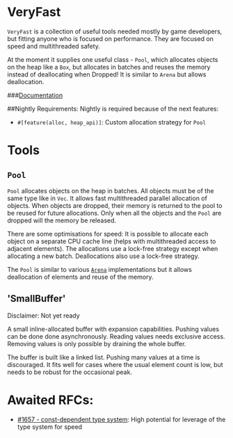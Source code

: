 # VeryFast
`VeryFast` is a collection of useful tools needed mostly by game developers,
but fitting anyone who is focused on performance.
They are focused on speed and multithreaded safety.

At the moment it supplies one useful class - `Pool`, which allocates objects on the heap
like a `Box`, but allocates in batches and reuses the memory instead of deallocating
when Dropped! It is similar to `Arena` but allows deallocation.

###[Documentation](https://docs.rs/veryfast/)

##Nightly Requirements:
Nightly is required because of the next features:

- `#[feature(alloc, heap_api)]`: Custom allocation strategy for `Pool`

# Tools

## `Pool`

`Pool` allocates objects on the heap in batches. All objects must be of the same type like in `Vec`.
It allows fast multithreaded parallel allocation of objects.
When objects are dropped, their memory is returned to the pool to be reused for future allocations.
Only when all the objects and the `Pool` are dropped will the memory be released.

There are some optimisations for speed: It is possible to allocate each object on a separate CPU cache line
(helps with multithreaded access to adjacent elements). The allocations use a lock-free strategy except when
allocating a new batch. Deallocations also use a lock-free strategy.

The `Pool` is similar to various [`Arena`](https://github.com/SimonSapin/rust-typed-arena) implementations but it
allows deallocation of elements and reuse of the memory.

## 'SmallBuffer'

Disclaimer: Not yet ready

A small inline-allocated buffer with expansion capabilities. Pushing values can be done done asynchronously.
Reading values needs exclusive access. Removing values is only possible by draining the whole buffer.

The buffer is built like a linked list. Pushing many values at a time is discouraged. It fits well for cases where the
usual element count is low, but needs to be robust for the occasional peak.

# Awaited RFCs:

- [#1657 - const-dependent type system](https://github.com/rust-lang/rfcs/pull/1657): High potential for leverage of
the type system for speed